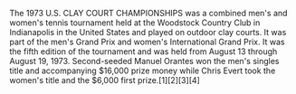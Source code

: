 The 1973 U.S. CLAY COURT CHAMPIONSHIPS was a combined men's and women's tennis tournament held at the Woodstock Country Club in Indianapolis in the United States and played on outdoor clay courts. It was part of the men's Grand Prix and women's International Grand Prix. It was the fifth edition of the tournament and was held from August 13 through August 19, 1973. Second-seeded Manuel Orantes won the men's singles title and accompanying $16,000 prize money while Chris Evert took the women's title and the $6,000 first prize.[1][2][3][4]
